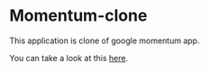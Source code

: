 # Momentum-clone

This application is clone of google momentum app.

You can take a look at this [here](https://kim-ensu.github.io/momentum-clone/).
